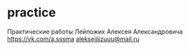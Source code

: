 # practice
Практические работы Лейпожих Алексея Александровича
https://vk.com/a.sssma
aleksejjjjzuuu@mail.ru
